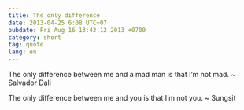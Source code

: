 ```yaml
---
title: The only difference
date: 2013-04-25 6:08 UTC+07
pubdate: Fri Aug 16 13:43:12 2013 +0700
category: short
tag: quote
lang: en
---
```


The only difference between me and a mad man is that I’m not mad. ~ Salvador Dali

The only difference between me and you is that I’m not you. ~ Sungsit
